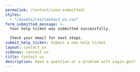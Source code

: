 ```yaml
---
permalink: /contact/case-submitted/
styles:
  - "/assets/css/contact_us.css"
form_submitted_message: >-
  Your help ticket was submitted successfully.

  Check your email for next steps.
submit_help_ticket: Submit a new help ticket
layout: contact_us
sidenav: contact_us
title: Contact us
description: Have a question or a problem with Login.gov?
---
```


